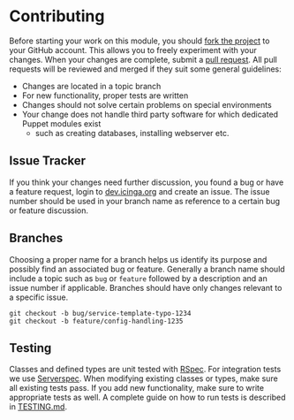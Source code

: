# Contributing
Before starting your work on this module, you should [fork the project] to your GitHub account. This allows you to
freely experiment with your changes. When your changes are complete, submit a [pull request]. All pull requests will be
reviewed and merged if they suit some general guidelines:

* Changes are located in a topic branch
* For new functionality, proper tests are written
* Changes should not solve certain problems on special environments
* Your change does not handle third party software for which dedicated Puppet modules exist
  * such as creating databases, installing webserver etc.

## Issue Tracker
If you think your changes need further discussion, you found a bug or have a feature request, login to
[dev.icinga.org] and create an issue. The issue number should be used in your branch name as reference to a certain bug
or feature discussion.

## Branches
Choosing a proper name for a branch helps us identify its purpose and possibly find an associated bug or feature.
Generally a branch name should include a topic such as `bug` or `feature` followed by a description and an issue number
if applicable. Branches should have only changes relevant to a specific issue.

```
git checkout -b bug/service-template-typo-1234
git checkout -b feature/config-handling-1235
```

## Testing
Classes and defined types are unit tested with [RSpec]. For integration tests we use [Serverspec]. When modifying
existing classes or types, make sure all existing tests pass. If you add new functionality, make sure to write appropriate
tests as well. A complete guide on how to run tests is described in [TESTING.md].


[fork the project]: https://help.github.com/articles/fork-a-repo/
[pull request]: https://help.github.com/articles/using-pull-requests/
[dev.icinga.org]: https://dev.icinga.org/puppet-icinga2-rewrite
[RSpec]: http://rspec-puppet.com/
[Serverspec]: http://serverspec.org/
[TESTING.md]: TESTING.md